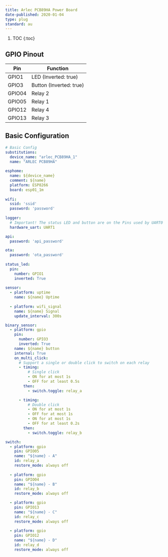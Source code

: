 ```yaml
---
title: Arlec PCB89HA Power Board
date-published: 2020-01-04
type: plug
standard: au
---
```

1. TOC
{:toc}

## GPIO Pinout

| Pin     | Function                           |
|---------|------------------------------------|
| GPIO1   | LED (Inverted: true)               |
| GPIO3   | Button (Inverted: true)            |
| GPIO04  | Relay 2                            |
| GPIO05  | Relay 1                            |
| GPIO12  | Relay 4                            |
| GPIO13  | Relay 3                            |

## Basic Configuration

```yaml
# Basic Config
substitutions:
  device_name: "arlec_PCB89HA_1"
  name: "ARLEC PCB89HA"
  
esphome:
  name: ${device_name}
  comment: ${name}
  platform: ESP8266
  board: esp01_1m
  
wifi:
  ssid: 'ssid'
  password: 'password'
  
logger:
  # Important! The status LED and button are on the Pins used by UART0
  hardware_uart: UART1

api:
  password: 'api_password'

ota:
  password: 'ota_password'
  
status_led:
  pin: 
    number: GPIO1
    inverted: True
  
sensor:
  - platform: uptime
    name: ${name} Uptime
    
  - platform: wifi_signal
    name: ${name} Signal
    update_interval: 300s

binary_sensor:
  - platform: gpio
    pin: 
      number: GPIO3
      inverted: True
    name: ${name} button
    internal: True
    on_multi_click:
      # Support a single or double click to switch on each relay
      - timing:
          # Single click
          - ON for at most 1s
          - OFF for at least 0.5s
        then:
          - switch.toggle: relay_a

      - timing:
          # Double click
          - ON for at most 1s
          - OFF for at most 1s
          - ON for at most 1s
          - OFF for at least 0.2s
        then:
          - switch.toggle: relay_b

switch:
  - platform: gpio
    pin: GPIO05
    name: "${name} - A"
    id: relay_a
    restore_mode: always off
          
  - platform: gpio
    pin: GPIO04
    name: "${name} - B"
    id: relay_b
    restore_mode: always off

  - platform: gpio
    pin: GPIO13
    name: "${name} - C"
    id: relay_c
    restore_mode: always off
          
  - platform: gpio
    pin: GPIO12
    name: "${name} - D"
    id: relay_d
    restore_mode: always off
```
